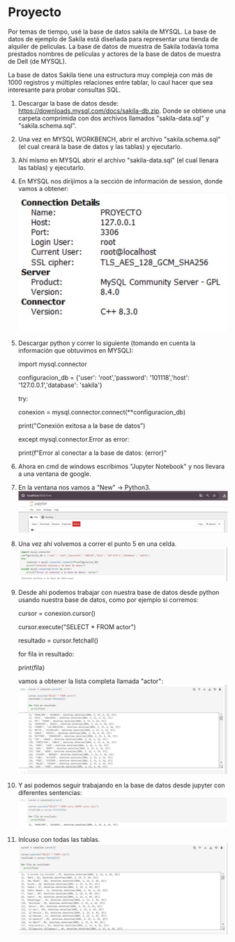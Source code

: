 # Proyecto

Por temas de tiempo, usé la base de datos sakila de MYSQL. La base de datos de ejemplo de Sakila está diseñada para representar una tienda de alquiler de peliculas. La base de datos de muestra de Sakila todavía toma prestados nombres de películas y actores de la base de datos de muestra de Dell (de MYSQL). 

La base de datos Sakila tiene una estructura muy compleja con más de 1000 registros y múltiples relaciones entre tablar, lo caul hacer que sea interesante para probar consultas SQL.

1. Descargar la base de datos desde: https://downloads.mysql.com/docs/sakila-db.zip. Donde se obtiene una carpeta comprimida con dos archivos llamados "sakila-data.sql" y "sakila.schema.sql".
   
2. Una vez en MYSQL WORKBENCH, abrir el archivo "sakila.schema.sql" (el cual creará la base de datos y las tablas) y ejecutarlo.
   
3. Ahí mismo en MYSQL abrir el archivo "sakila-data.sql" (el cual llenara las tablas) y ejecutarlo.
   
4. En MYSQL nos dirijimos a la sección de información de session, donde vamos a obtener:
   ![](informacion.jpg)
   
5. Descargar python y correr lo siguiente (tomando en cuenta la información que obtuvimos en MYSQL):
  
    import mysql.connector
   
    configuracion_db = {'user': 'root','password': '101118','host': '127.0.0.1','database': 'sakila'}
   
    try:
   
    conexion = mysql.connector.connect(**configuracion_db)
   
    print("Conexión exitosa a la base de datos")
   
    except mysql.connector.Error as error:
   
    print(f"Error al conectar a la base de datos: {error}"

 6. Ahora en cmd de windows escribimos "Jupyter Notebook" y nos llevara a una ventana de google.

 7. En la ventana nos vamos a "New" -> Python3.
     ![](jupyer.jpg)
 8. Una vez ahí volvemos a correr el punto 5 en una celda.
     ![](conexionexitosa.jpg)
 9. Desde ahi podemos trabajar con nuestra base de datos desde python usando nuestra base de datos, como por ejemplo si 
    corremos:

    cursor = conexion.cursor()

    cursor.execute("SELECT * FROM actor")

    resultado = cursor.fetchall()

    for fila in resultado:

      print(fila)

    vamos a obtener la lista completa llamada "actor":
      ![](correr.jpg)
    
 11. Y asi podemos seguir trabajando en la base de datos desde jupyter con diferentes sentencias:
      ![](ejemplo2.jpg)

 12. Inlcuso con todas las tablas.
      ![](ejemplo3.jpg)

